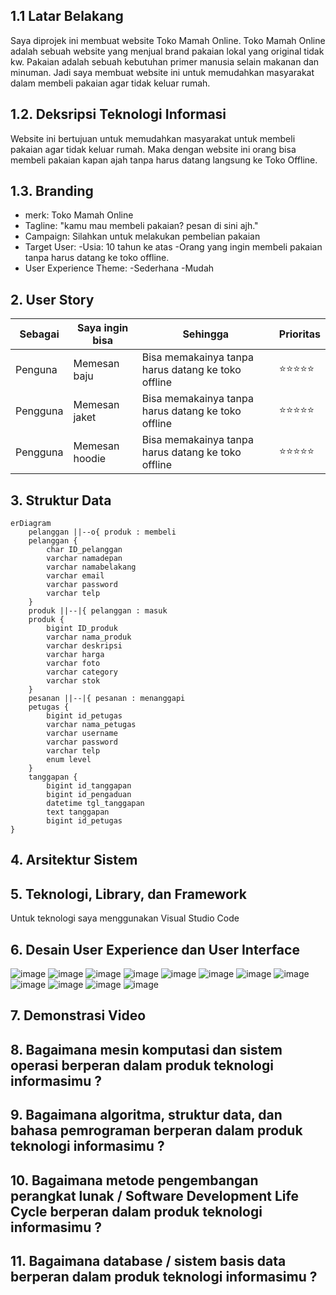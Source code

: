 ## 1.1 Latar Belakang

 Saya diprojek ini membuat website Toko Mamah Online. Toko Mamah Online adalah sebuah website yang menjual brand pakaian lokal yang original tidak kw. Pakaian adalah sebuah kebutuhan primer manusia selain makanan dan minuman. Jadi saya membuat website ini untuk memudahkan masyarakat dalam membeli pakaian agar tidak keluar rumah.

## 1.2. Deksripsi Teknologi Informasi

Website ini bertujuan untuk memudahkan masyarakat untuk membeli pakaian agar tidak keluar rumah. Maka dengan website ini orang bisa membeli pakaian kapan ajah tanpa harus datang langsung ke Toko Offline.

## 1.3. Branding
 - merk: Toko Mamah Online
 - Tagline: "kamu mau membeli pakaian? pesan di sini ajh."
 - Campaign: Silahkan untuk melakukan pembelian pakaian
 - Target User:
    -Usia: 10 tahun ke atas
    -Orang yang ingin membeli pakaian tanpa harus datang ke toko offline.
 - User Experience Theme:
    -Sederhana
    -Mudah
    
## 2. User Story

Sebagai | Saya ingin bisa | Sehingga | Prioritas
---|---|---|---
Penguna | Memesan baju | Bisa memakainya tanpa harus datang ke toko offline | ⭐⭐⭐⭐⭐
Pengguna | Memesan jaket | Bisa memakainya tanpa harus datang ke toko offline | ⭐⭐⭐⭐⭐
Pengguna | Memesan hoodie | Bisa memakainya tanpa harus datang ke toko offline | ⭐⭐⭐⭐⭐

## 3. Struktur Data
```mermaid
erDiagram
    pelanggan ||--o{ produk : membeli
    pelanggan {
        char ID_pelanggan
        varchar namadepan
        varchar namabelakang
        varchar email
        varchar password
        varchar telp
    }
    produk ||--|{ pelanggan : masuk
    produk {
        bigint ID_produk
        varchar nama_produk
        varchar deskripsi
        varchar harga
        varchar foto
        varchar category
        varchar stok
    }
    pesanan ||--|{ pesanan : menanggapi
    petugas {
        bigint id_petugas
        varchar nama_petugas
        varchar username
        varchar password
        varchar telp
        enum level
    }
    tanggapan {
        bigint id_tanggapan
        bigint id_pengaduan
        datetime tgl_tanggapan
        text tanggapan
        bigint id_petugas
}
```


## 4. Arsitektur Sistem



## 5. Teknologi, Library, dan Framework

Untuk teknologi saya menggunakan Visual Studio Code

## 6. Desain User Experience dan User Interface

![image](https://github.com/BaidhowiAlHuseiniHakiki/BaidhowiAlHuseiniHakiki/assets/144520859/855de87b-de5e-4a78-bbe1-f42040abbf19)
![image](https://github.com/BaidhowiAlHuseiniHakiki/BaidhowiAlHuseiniHakiki/assets/144520859/93746ded-124c-40d6-b7e3-e39af1ce5dc4)
![image](https://github.com/BaidhowiAlHuseiniHakiki/BaidhowiAlHuseiniHakiki/assets/144520859/184dcd30-18a8-4be5-bc3a-e5e072fd40ae)
![image](https://github.com/BaidhowiAlHuseiniHakiki/BaidhowiAlHuseiniHakiki/assets/144520859/6e23896c-1521-4254-ab65-4c6c0c5c123e)
![image](https://github.com/BaidhowiAlHuseiniHakiki/BaidhowiAlHuseiniHakiki/assets/144520859/60316733-2040-4238-94d5-48d4da949c19)
![image](https://github.com/BaidhowiAlHuseiniHakiki/BaidhowiAlHuseiniHakiki/assets/144520859/801a3f00-3754-41f3-9b77-aa9a130610c5)
![image](https://github.com/BaidhowiAlHuseiniHakiki/BaidhowiAlHuseiniHakiki/assets/144520859/43859cd3-18dc-495c-8cc9-9918b2ccf021)
![image](https://github.com/BaidhowiAlHuseiniHakiki/BaidhowiAlHuseiniHakiki/assets/144520859/24322ba1-78fe-4d13-aefe-1c7576d6add3)
![image](https://github.com/BaidhowiAlHuseiniHakiki/BaidhowiAlHuseiniHakiki/assets/144520859/345d4761-973d-405a-8dbd-176e66353884)
![image](https://github.com/BaidhowiAlHuseiniHakiki/BaidhowiAlHuseiniHakiki/assets/144520859/ea2e60e6-88d8-4686-815c-12cff3466578)
![image](https://github.com/BaidhowiAlHuseiniHakiki/BaidhowiAlHuseiniHakiki/assets/144520859/8e88e3c4-ac85-4713-8490-1b679fb71739)
![image](https://github.com/BaidhowiAlHuseiniHakiki/BaidhowiAlHuseiniHakiki/assets/144520859/4dd1c31b-9779-4d2b-a0ce-32b19c856d0d)




## 7. Demonstrasi Video


## 8. Bagaimana mesin komputasi dan sistem operasi berperan dalam produk teknologi informasimu ?


## 9. Bagaimana algoritma, struktur data, dan bahasa pemrograman berperan dalam produk teknologi informasimu ?


## 10. Bagaimana metode pengembangan perangkat lunak / Software Development Life Cycle berperan dalam produk teknologi informasimu ?



## 11. Bagaimana database / sistem basis data berperan dalam produk teknologi informasimu ?


